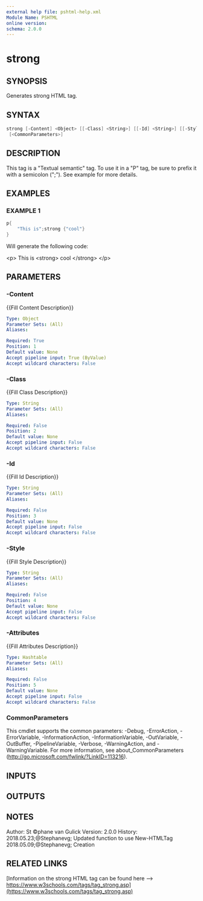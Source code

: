 ```yaml
---
external help file: pshtml-help.xml
Module Name: PSHTML
online version:
schema: 2.0.0
---
```


# strong

## SYNOPSIS
Generates strong HTML tag.

## SYNTAX

``` powershell
strong [-Content] <Object> [[-Class] <String>] [[-Id] <String>] [[-Style] <String>] [[-Attributes] <Hashtable>]
 [<CommonParameters>]
```

## DESCRIPTION
This tag is a "Textual semantic" tag.
To use it in a "P" tag, be sure to prefix it with a semicolon (";").
See example for more details.

## EXAMPLES

### EXAMPLE 1

``` powershell
p{
    "This is";strong {"cool"}
}
```

Will generate the following code:

\<p\>
    This is
    \<strong\>
    cool
    \</strong\>
\</p\>

## PARAMETERS

### -Content
{{Fill Content Description}}

```yaml
Type: Object
Parameter Sets: (All)
Aliases:

Required: True
Position: 1
Default value: None
Accept pipeline input: True (ByValue)
Accept wildcard characters: False
```

### -Class
{{Fill Class Description}}

```yaml
Type: String
Parameter Sets: (All)
Aliases:

Required: False
Position: 2
Default value: None
Accept pipeline input: False
Accept wildcard characters: False
```

### -Id
{{Fill Id Description}}

```yaml
Type: String
Parameter Sets: (All)
Aliases:

Required: False
Position: 3
Default value: None
Accept pipeline input: False
Accept wildcard characters: False
```

### -Style
{{Fill Style Description}}

```yaml
Type: String
Parameter Sets: (All)
Aliases:

Required: False
Position: 4
Default value: None
Accept pipeline input: False
Accept wildcard characters: False
```

### -Attributes
{{Fill Attributes Description}}

```yaml
Type: Hashtable
Parameter Sets: (All)
Aliases:

Required: False
Position: 5
Default value: None
Accept pipeline input: False
Accept wildcard characters: False
```

### CommonParameters
This cmdlet supports the common parameters: -Debug, -ErrorAction, -ErrorVariable, -InformationAction, -InformationVariable, -OutVariable, -OutBuffer, -PipelineVariable, -Verbose, -WarningAction, and -WarningVariable.
For more information, see about_CommonParameters (http://go.microsoft.com/fwlink/?LinkID=113216).

## INPUTS

## OUTPUTS

## NOTES
Author: St ©phane van Gulick
Version: 2.0.0
History:
    2018.05.23;@Stephanevg; Updated function to use New-HTMLTag
    2018.05.09;@Stephanevg; Creation

## RELATED LINKS

[Information on the strong HTML tag can be found here --> https://www.w3schools.com/tags/tag_strong.asp](https://www.w3schools.com/tags/tag_strong.asp)